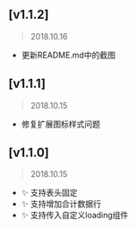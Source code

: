 ## [v1.1.2]
> 2018.10.16
- 更新README.md中的截图

## [v1.1.1]
> 2018.10.15
- 修复扩展图标样式问题

## [v1.1.0]
> 2018.10.15
- ✨ 支持表头固定
- ✨ 支持增加合计数据行
- ✨ 支持传入自定义loading组件
